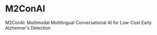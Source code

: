 # M2ConAI
M2ConAI: Multimodal Multilingual Conversational AI for Low-Cost Early Alzheimer's Detection
